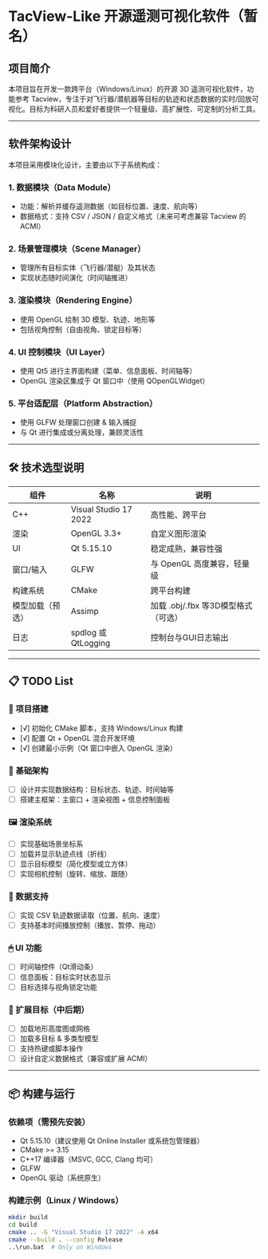 # TacView-Like 开源遥测可视化软件（暂名）

## 项目简介

本项目旨在开发一款跨平台（Windows/Linux）的开源 3D 遥测可视化软件，功能参考 Tacview，专注于对飞行器/潜航器等目标的轨迹和状态数据的实时/回放可视化。目标为科研人员和爱好者提供一个轻量级、高扩展性、可定制的分析工具。

---

## 软件架构设计

本项目采用模块化设计，主要由以下子系统构成：

### 1. 数据模块（Data Module）
- 功能：解析并缓存遥测数据（如目标位置、速度、航向等）
- 数据格式：支持 CSV / JSON / 自定义格式（未来可考虑兼容 Tacview 的 ACMI）

### 2. 场景管理模块（Scene Manager）
- 管理所有目标实体（飞行器/潜艇）及其状态
- 实现状态随时间演化（时间轴推进）

### 3. 渲染模块（Rendering Engine）
- 使用 OpenGL 绘制 3D 模型、轨迹、地形等
- 包括视角控制（自由视角、锁定目标等）

### 4. UI 控制模块（UI Layer）
- 使用 Qt5 进行主界面构建（菜单、信息面板、时间轴等）
- OpenGL 渲染区集成于 Qt 窗口中（使用 QOpenGLWidget）

### 5. 平台适配层（Platform Abstraction）
- 使用 GLFW 处理窗口创建 & 输入捕捉
- 与 Qt 进行集成或分离处理，兼顾灵活性

---

## 🛠 技术选型说明

| 组件 | 名称 | 说明 |
|------|------|------|
| C++ | Visual Studio 17 2022 | 高性能、跨平台 |
| 渲染 | OpenGL 3.3+ | 自定义图形渲染 |
| UI | Qt 5.15.10 | 稳定成熟，兼容性强 |
| 窗口/输入 | GLFW | 与 OpenGL 高度兼容，轻量级 |
| 构建系统 | CMake | 跨平台构建 |
| 模型加载（预选） | Assimp | 加载 .obj/.fbx 等3D模型格式（可选） |
| 日志 | spdlog 或 QtLogging | 控制台与GUI日志输出 |

---

## 📋 TODO List

### 📁 项目搭建
- [√] 初始化 CMake 脚本，支持 Windows/Linux 构建
- [√] 配置 Qt + OpenGL 混合开发环境
- [√] 创建最小示例（Qt 窗口中嵌入 OpenGL 渲染）

### 🧱 基础架构
- [ ] 设计并实现数据结构：目标状态、轨迹、时间轴等
- [ ] 搭建主框架：主窗口 + 渲染视图 + 信息控制面板

### 🖼 渲染系统
- [ ] 实现基础场景坐标系
- [ ] 加载并显示轨迹点线（折线）
- [ ] 显示目标模型（简化模型或立方体）
- [ ] 实现相机控制（旋转、缩放、跟随）

### 🧪 数据支持
- [ ] 实现 CSV 轨迹数据读取（位置、航向、速度）
- [ ] 支持基本时间播放控制（播放、暂停、拖动）

### 🖱 UI 功能
- [ ] 时间轴控件（Qt滑动条）
- [ ] 信息面板：目标实时状态显示
- [ ] 目标选择与视角锁定功能

### 🧩 扩展目标（中后期）
- [ ] 加载地形高度图或网格
- [ ] 加载多目标 & 多类型模型
- [ ] 支持热键或脚本操作
- [ ] 设计自定义数据格式（兼容或扩展 ACMI）

---

## 📦 构建与运行

### 依赖项（需预先安装）
- Qt 5.15.10（建议使用 Qt Online Installer 或系统包管理器）
- CMake >= 3.15
- C++17 编译器（MSVC, GCC, Clang 均可）
- GLFW
- OpenGL 驱动（系统原生）

### 构建示例（Linux / Windows）

```bash
mkdir build
cd build
cmake .. -G "Visual Studio 17 2022" -A x64
cmake --build . --config Release
..\run.bat  # Only on Windows
